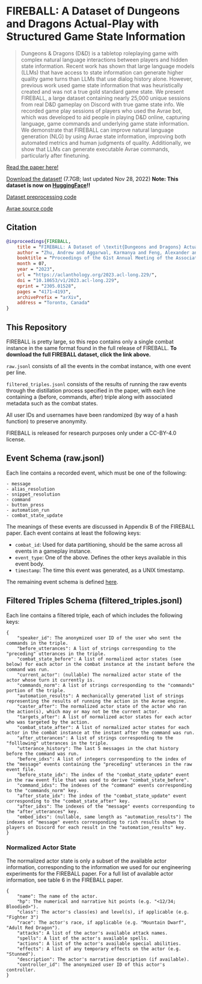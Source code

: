 # FIREBALL: A Dataset of Dungeons and Dragons Actual-Play with Structured Game State Information

> Dungeons & Dragons (D&D) is a tabletop roleplaying game with complex natural language interactions between players and
> hidden state information. Recent work has shown that large language models (LLMs) that have access to state
> information can generate higher quality game turns than LLMs that use dialog history alone. However, previous work
> used game state information that was heuristically created and was not a true gold standard game state. We present
> FIREBALL, a large dataset containing nearly 25,000 unique sessions from real D&D gameplay on Discord with true game
> state info. We recorded game play sessions of players who used the Avrae bot, which was developed to aid people in
> playing D&D online, capturing language, game commands and underlying game state information. We demonstrate that
> FIREBALL can improve natural language generation (NLG) by using Avrae state information, improving both automated
> metrics and human judgments of quality. Additionally, we show that LLMs can generate executable Avrae commands,
> particularly after finetuning.



[Read the paper here!](https://aclanthology.org/2023.acl-long.229/)

[Download the dataset!](https://datasets.mechanus.zhu.codes/fireball-anonymized-nov-28-2022-kfdjl.tar.gz) (7.7GB; last
updated Nov 28, 2022)
**Note: This dataset is now on [HuggingFace](https://huggingface.co/datasets/lara-martin/FIREBALL)!!**

[Dataset preprocessing code](https://github.com/zhudotexe/FIREBALL-data-processing)

[Avrae source code](https://github.com/avrae/avrae)

## Citation

```bibtex
@inproceedings{FIREBALL,
    title = "FIREBALL: A Dataset of \textit{Dungeons and Dragons} Actual-Play with Structured Game State Information",
    author = "Zhu, Andrew and Aggarwal, Karmanya and Feng, Alexander and Martin, Lara J. and Callison-Burch, Chris",
    booktitle = "Proceedings of the 61st Annual Meeting of the Association for Computational Linguistics (ACL)",
    month = 07,
    year = "2023",
    url = "https://aclanthology.org/2023.acl-long.229/",
    doi = "10.18653/v1/2023.acl-long.229",
    eprint = "2305.01528",
    pages = "4171–4193",
    archivePrefix = "arXiv",
    address = "Toronto, Canada"
}
```

## This Repository

FIREBALL is pretty large, so this repo contains only a single combat instance in the same format found in the full
release of FIREBALL. **To download the full FIREBALL dataset, click the link above.**

`raw.jsonl` consists of all the events in the combat instance, with one event per line.

`filtered_triples.jsonl` consists of the results of running the raw events through the distillation process specified in
the paper, with each line containing a (before, commands, after) triple along with associated metadata such as the
combat states.

All user IDs and usernames have been randomized (by way of a hash function) to preserve anonymity.

FIREBALL is released for research purposes only under a CC-BY-4.0 license.

## Event Schema (raw.jsonl)

Each line contains a recorded event, which must be one of the following:

```text
- message
- alias_resolution
- snippet_resolution
- command
- button_press
- automation_run
- combat_state_update
```

The meanings of these events are discussed in Appendix B of the FIREBALL paper. Each event contains at least the
following keys:

- `combat_id`: Used for data partitioning, should be the same across all events in a gameplay instance.
- `event_type`: One of the above. Defines the other keys available in this event body.
- `timestamp`: The time this event was generated, as a UNIX timestamp.

The remaining event schema is defined [here](https://github.com/avrae/avrae/blob/v4.2.2/cogs5e/initiative/upenn_nlp.py).

## Filtered Triples Schema (filtered_triples.jsonl)

Each line contains a filtered triple, each of which includes the following keys:

```text
{
    "speaker_id": The anonymized user ID of the user who sent the commands in the triple.
    "before_utterances": A list of strings corresponding to the "preceding" utterances in the triple.
    "combat_state_before": A list of normalized actor states (see below) for each actor in the combat instance at the instant before the command was run.
    "current_actor": (nullable) The normalized actor state of the actor whose turn it currently is.
    "commands_norm": A list of strings corresponding to the "commands" portion of the triple.
    "automation_results": A mechanically generated list of strings representing the results of running the action in the Avrae engine.
    "caster_after": The normalized actor state of the actor who ran the action(s), which may or may not be the current actor.
    "targets_after": A list of normalized actor states for each actor who was targeted by the action.
    "combat_state_after": A list of normalized actor states for each actor in the combat instance at the instant after the command was run.
    "after_utterances": A list of strings corresponding to the "folllowing" utterances in the triple.
    "utterance_history": The last 5 messages in the chat history before the command was run.
    "before_idxs": A list of integers corresponding to the index of the "message" events containing the "preceding" utterances in the raw event file.
    "before_state_idx": The index of the "combat_state_update" event in the raw event file that was used to derive "combat_state_before".
    "command_idxs": The indexes of the "command" events corresponding to the "commands_norm" key.
    "after_state_idx": The index of the "combat_state_update" event corresponding to the "combat_state_after" key.
    "after_idxs": The indexes of the "message" events corresponding to the "after_utterances" key.
    "embed_idxs": (nullable, same length as "automation_results") The indexes of "message" events corresponding to rich results shown to players on Discord for each result in the "automation_results" key.
}
```

### Normalized Actor State

The normalized actor state is only a subset of the available actor information, corresponding to the information we
used for our engineering experiments for the FIREBALL paper. For a full list of available actor information, see table 6
in the FIREBALL paper.

```text
{
    "name": The name of the actor.
    "hp": The numerical and narrative hit points (e.g. "<12/34; Bloodied>").
    "class": The actor's class(es) and level(s), if applicable (e.g. "Fighter 3")
    "race": The actor's race, if applicable (e.g. "Mountain Dwarf", "Adult Red Dragon").
    "attacks": A list of the actor's available attack names.
    "spells": A list of the actor's available spells.
    "actions": A list of the actor's available special abilities.
    "effects": A list of any temporary effects on the actor (e.g. "Stunned").
    "description": The actor's narrative description (if available).
    "controller_id": The anonymized user ID of this actor's controller.
}
```
